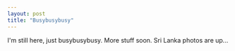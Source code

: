 ```yaml
---
layout: post
title: "Busybusybusy"
---
```

I'm still here, just busybusybusy. More stuff soon. Sri Lanka photos are up...
